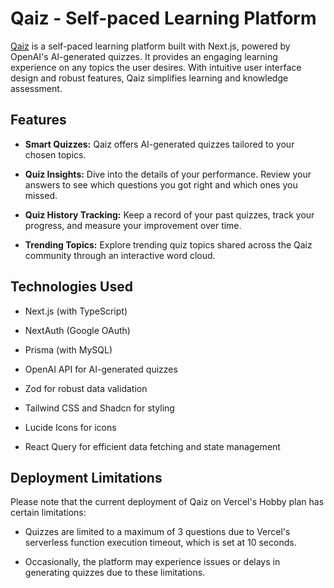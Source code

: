# Qaiz - Self-paced Learning Platform

[Qaiz](https://qaiz.vercel.app) is a self-paced learning platform built with Next.js, powered by OpenAI's AI-generated quizzes. It provides an engaging learning experience on any topics the user desires. With intuitive user interface design and robust features, Qaiz simplifies learning and knowledge assessment.

## Features

- **Smart Quizzes:** Qaiz offers AI-generated quizzes tailored to your chosen topics.

- **Quiz Insights:** Dive into the details of your performance. Review your answers to see which questions you got right and which ones you missed.

- **Quiz History Tracking:** Keep a record of your past quizzes, track your progress, and measure your improvement over time.

- **Trending Topics:** Explore trending quiz topics shared across the Qaiz community through an interactive word cloud.

## Technologies Used

- Next.js (with TypeScript)

- NextAuth (Google OAuth)

- Prisma (with MySQL)

- OpenAI API for AI-generated quizzes

- Zod for robust data validation

- Tailwind CSS and Shadcn for styling

- Lucide Icons for icons

- React Query for efficient data fetching and state management

## Deployment Limitations

Please note that the current deployment of Qaiz on Vercel's Hobby plan has certain limitations:

- Quizzes are limited to a maximum of 3 questions due to Vercel's serverless function execution timeout, which is set at 10 seconds.

- Occasionally, the platform may experience issues or delays in generating quizzes due to these limitations.

